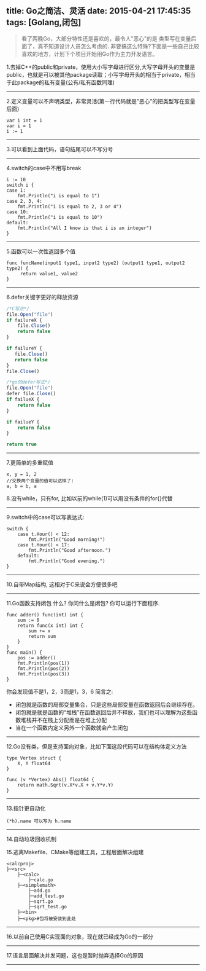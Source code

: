 title: Go之简洁、灵活
date: 2015-04-21 17:45:35
tags: [Golang,闭包]
---
>看了两晚Go，大部分特性还是喜欢的，最令人"恶心"的是 类型写在变量后面了，真不知道设计人员怎么考虑的. 非要搞这么特殊?下面是一些自己比较喜欢的地方，计划下个项目开始用Go作为主力开发语言。


1.去掉C++的public和private，使用大小写字母进行区分,大写字母开头的变量是public，也就是可以被其他package读取；小写字母开头的相当于private，相当于此package的私有变量(公有/私有函数同理)
- - -
2.定义变量可以不声明类型，非常灵活(第一行代码就是"恶心"的把类型写在变量后面)
```golang
var i int = 1
var i = 1
i := 1
```
<!--more-->
- - -
3.可以看到上面代码，语句结尾可以不写分号
- - -

4.switch的case中不用写break 
```golang
i := 10
switch i {
case 1:
    fmt.Println("i is equal to 1")
case 2, 3, 4:
    fmt.Println("i is equal to 2, 3 or 4")
case 10:
    fmt.Println("i is equal to 10")
default:
    fmt.Println("All I know is that i is an integer")
}
```
- - -

5.函数可以一次性返回多个值
```golang
func funcName(input1 type1, input2 type2) (output1 type1, output2 type2) {
     return value1, value2
}
```
- - -
6.defer关键字更好的释放资源
```javascript
/*C写法*/
file.Open("file")
if failureX {
    file.Close()
    return false
}

if failureY {
   file.Close()
   return false
}
file.Close()

/*go的defer写法*/
file.Open("file")
defer file.Close()
if failueX {
	return false 
}

if failueY {
	return false
}

return true

```
- - -
7.更简单的多重赋值
```golang
x, y = 1, 2
//交换两个变量的值可以这样了:
a, b = b, a
```
8.没有while，只有for, 比如以前的while(1)可以用没有条件的for{}代替
- - -
9.switch中的case可以写表达式:
```golang
switch {
	case t.Hour() < 12:
		fmt.Println("Good morning!")
	case t.Hour() < 17:
		fmt.Println("Good afternoon.")
	default:
		fmt.Println("Good evening.")
}
```
- - -
10.自带Map结构, 这相对于C来说会方便很多吧
- - -
11.Go函数支持闭包
什么? 你问什么是闭包? 你可以运行下面程序.
```golang
func adder() func(int) int {
	sum := 0
	return func(x int) int {
		sum += x
		return sum
	}
}
func main() {
	pos := adder()
	fmt.Println(pos(1))
	fmt.Println(pos(2))
	fmt.Println(pos(3))
}
```
你会发现值不是1，2，3而是1，3，6
简言之:
* 闭包就是函数的局部变量集合，只是这些局部变量在函数返回后会继续存在。
* 闭包就是就是函数的“堆栈”在函数返回后并不释放，我们也可以理解为这些函数堆栈并不在栈上分配而是在堆上分配
* 当在一个函数内定义另外一个函数就会产生闭包
- - -
12.Go没有类，但是支持面向对象，比如下面这段代码可以在结构体定义方法
```golang
type Vertex struct {
	X, Y float64
}

func (v *Vertex) Abs() float64 {
	return math.Sqrt(v.X*v.X + v.Y*v.Y)
}
```
- - -
13.指针更自动化
```golang
(*h).name 可以写为 h.name
```
- - -
14.自动垃圾回收机制

15.逃离Makefile、CMake等组建工具，工程层面解决组建
```golang
<calcproj> 
├─<src>
	├─<calc> 
		├─calc.go
	├─<simplemath>
   		├─add.go
		├─add_test.go 
		├─sqrt.go 
		├─sqrt_test.go
	├─<bin>
    ├─<pkg>#包将被安装到此处
```
- - -
16.以前自己使用C实现面向对象，现在就已经成为Go的一部分
- - -

17.语言层面解决并发问题，这也是暂时抛弃选择Go的原因
- - -

